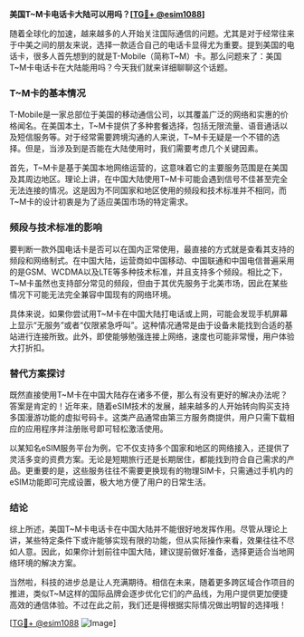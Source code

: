 **美国T~M卡电话卡大陆可以用吗？[[TG💪+ @esim1088](https://t.me/s/esim1088)]**

随着全球化的加速，越来越多的人开始关注国际通信的问题。尤其是对于经常往来于中美之间的朋友来说，选择一款适合自己的电话卡显得尤为重要。提到美国的电话卡，很多人首先想到的就是T-Mobile（简称T~M）卡。那么问题来了：美国T~M卡电话卡在大陆能用吗？今天我们就来详细聊聊这个话题。

### T~M卡的基本情况

T-Mobile是一家总部位于美国的移动通信公司，以其覆盖广泛的网络和实惠的价格闻名。在美国本土，T~M卡提供了多种套餐选择，包括无限流量、语音通话以及短信服务等。对于经常需要跨境沟通的人来说，T~M卡无疑是一个不错的选择。但是，当涉及到是否能在大陆使用时，我们需要考虑几个关键因素。

首先，T~M卡是基于美国本地网络运营的，这意味着它的主要服务范围是在美国及其周边地区。理论上讲，在中国大陆使用T~M卡可能会遇到信号不佳甚至完全无法连接的情况。这是因为不同国家和地区使用的频段和技术标准并不相同，而T~M卡的设计初衷是为了适应美国市场的特定需求。

### 频段与技术标准的影响

要判断一款外国电话卡是否可以在国内正常使用，最直接的方式就是查看其支持的频段和网络制式。在中国大陆，运营商如中国移动、中国联通和中国电信普遍采用的是GSM、WCDMA以及LTE等多种技术标准，并且支持多个频段。相比之下，T~M卡虽然也支持部分常见的频段，但由于其优先服务于北美市场，因此在某些情况下可能无法完全兼容中国现有的网络环境。

具体来说，如果你尝试用T~M卡在中国大陆打电话或上网，可能会发现手机屏幕上显示“无服务”或者“仅限紧急呼叫”。这种情况通常是由于设备未能找到合适的基站进行连接所致。此外，即使能够勉强连接上网络，速度也可能非常慢，用户体验大打折扣。

### 替代方案探讨

既然直接使用T~M卡在中国大陆存在诸多不便，那么有没有更好的解决办法呢？答案是肯定的！近年来，随着eSIM技术的发展，越来越多的人开始转向购买支持多国漫游功能的虚拟号码卡。这类产品通常由第三方服务商提供，用户只需下载相应的应用程序并注册账号即可轻松激活使用。

以某知名eSIM服务平台为例，它不仅支持多个国家和地区的网络接入，还提供了灵活多变的资费方案。无论是短期旅行还是长期居住，都能找到符合自己需求的产品。更重要的是，这些服务往往不需要更换现有的物理SIM卡，只需通过手机内的eSIM功能即可完成设置，极大地方便了用户的日常生活。

### 结论

综上所述，美国T~M卡电话卡在中国大陆并不能很好地发挥作用。尽管从理论上讲，某些特定条件下或许能够实现有限的功能，但从实际操作来看，效果往往不尽如人意。因此，如果你计划前往中国大陆，建议提前做好准备，选择更适合当地网络环境的解决方案。

当然啦，科技的进步总是让人充满期待。相信在未来，随着更多跨区域合作项目的推进，类似T~M这样的国际品牌会逐步优化它们的产品线，为用户提供更加便捷高效的通信体验。不过在此之前，我们还是得根据实际情况做出明智的选择哦！

[[TG💪+ @esim1088](https://t.me/s/esim1088) ![Image](https://i.postimg.cc/4NQfJmqS/Snipaste-2025-05-13-00-14-12.png)]